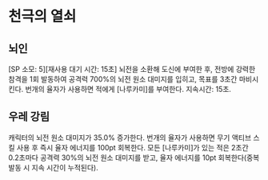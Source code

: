 # 천극의 열쇠

## 뇌인

[SP 소모: 5][재사용 대기 시간: 15초] 뇌전을 소환해 도신에 부여한 후, 전방에 강력한 참격을 1회 발동하여 공격력 700%의 뇌전 원소 대미지를 입히고, 목표를 3초간 마비시킨다. 번개의 율자가 사용하면 적에게 [나루카미]를 부여한다. 지속시간: 15초.

## 우레 강림

캐릭터의 뇌전 원소 대미지가 35.0% 증가한다. 번개의 율자가 사용하면 무기 액티브 스킬 사용 후 즉시 율자 에너지를 100pt 회복한다. 모든 [나루카미]가 있는 적은 2초간 0.2초마다 공격력 30%의 뇌전 원소 대미지를 받고, 율자 에너지를 10pt 회복한다(중복 발동 시 지속 시간이 누적된다).

